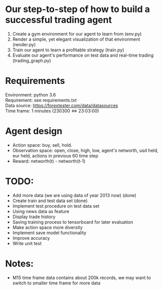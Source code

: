 # Our step-to-step of how to build a successful trading agent  
1. Create a gym environment for our agent to learn from (env.py)  
2. Render a simple, yet elegant visualization of that environment (render.py)  
3. Train our agent to learn a profitable strategy (train.py)  
4. Evaluate our agent's performance on test data and real-time trading (trading_graph.py)  
  
# Requirements  
Environment: python 3.6  
Requirement: see requirements.txt  
Data source: https://forextester.com/data/datasources  
Time frame: 1 minutes (230300 <=> 23:03:00)
  
# Agent design  
- Action space: buy, sell, hold.  
- Observation space: open, close, high, low, agent's networth, usd held, eur held, actions in previous 60 time step  
- Reward: networth(t) - networth(t-1)  
  
# TODO:  
- Add more data (we are using data of year 2013 now) (done)  
- Create train and test data set (done)  
- Implement test procedure on test data set  
- Using news data as feature  
- Display trade history  
- Saving training process to tensorboard for later evaluation  
- Make action space more diversity  
- Implement save model functionality  
- Improve accuracy  
- Write unit test  
  
# Notes:  
- M15 time frame data contains about 200k records, we may want to switch to smaller time frame for more data  

